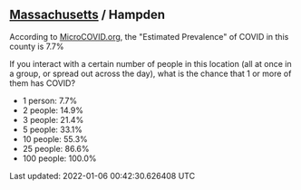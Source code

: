 
## [Massachusetts](/united-states/massachusetts) / Hampden

According to [MicroCOVID.org](http://microcovid.org),
the "Estimated Prevalence" of COVID in this county is 7.7%

If you interact with a certain number of people in this location
(all at once in a group, or spread out across the day), what is the chance that
1 or more of them has COVID?

- 1 person: 7.7%
- 2 people: 14.9%
- 3 people: 21.4%
- 5 people: 33.1%
- 10 people: 55.3%
- 25 people: 86.6%
- 100 people: 100.0%

Last updated: 2022-01-06 00:42:30.626408 UTC
